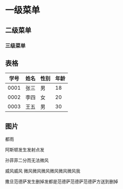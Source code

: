 # 一级菜单

## 二级菜单

### 三级菜单



## 表格

| 学号 | 姓名 | 性别 | 年龄 |
| ---- | ---- | ---- | ---- |
| 0001 | 张三 | 男   | 18   |
| 0002 | 李四 | 女   | 20   |
| 0003 | 王五 | 男   | 30   |

## 图片

都雨

阿斯顿发生发射点发

孙菲菲二分而无法微风

威风威风 微风微风微风微风微风微风我

撒旦范德萨发生删掉发都是范德萨范德萨范德萨方送到删掉